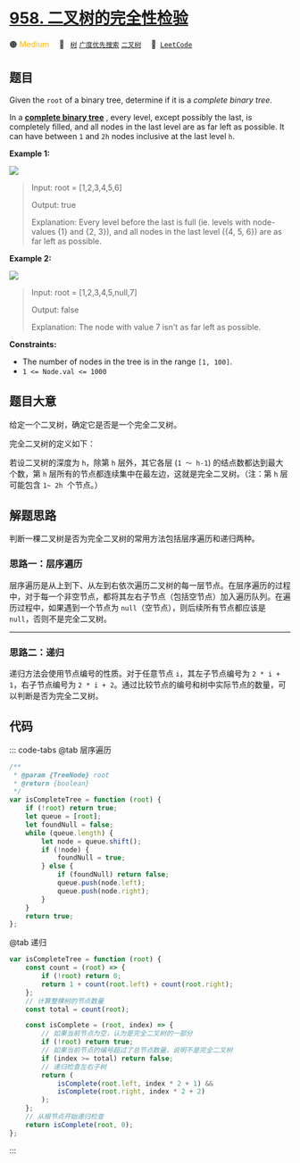 # [958. 二叉树的完全性检验](https://leetcode.com/problems/check-completeness-of-a-binary-tree)

🟠 <font color=#ffb800>Medium</font>&emsp; 🔖&ensp; [`树`](/leetcode/outline/tag/tree.md) [`广度优先搜索`](/leetcode/outline/tag/breadth-first-search.md) [`二叉树`](/leetcode/outline/tag/binary-tree.md)&emsp; 🔗&ensp;[`LeetCode`](https://leetcode.com/problems/check-completeness-of-a-binary-tree)

## 题目

Given the `root` of a binary tree, determine if it is a _complete binary
tree_.

In a **[complete binary
tree](http://en.wikipedia.org/wiki/Binary_tree#Types_of_binary_trees)** ,
every level, except possibly the last, is completely filled, and all nodes in
the last level are as far left as possible. It can have between `1` and `2h`
nodes inclusive at the last level `h`.

**Example 1:**

![](https://assets.leetcode.com/uploads/2018/12/15/complete-binary-tree-1.png)

> Input: root = [1,2,3,4,5,6]
>
> Output: true
>
> Explanation: Every level before the last is full (ie. levels with node-values {1} and {2, 3}), and all nodes in the last level ({4, 5, 6}) are as far left as possible.

**Example 2:**

![](https://assets.leetcode.com/uploads/2018/12/15/complete-binary-tree-2.png)

> Input: root = [1,2,3,4,5,null,7]
>
> Output: false
>
> Explanation: The node with value 7 isn't as far left as possible.

**Constraints:**

- The number of nodes in the tree is in the range `[1, 100]`.
- `1 <= Node.val <= 1000`

## 题目大意

给定一个二叉树，确定它是否是一个完全二叉树。

完全二叉树的定义如下：

若设二叉树的深度为 `h`，除第 `h` 层外，其它各层 (`1 ～ h-1`) 的结点数都达到最大个数，第 `h` 层所有的节点都连续集中在最左边，这就是完全二叉树。（注：第 `h` 层可能包含 `1~ 2h`  个节点。）

## 解题思路

判断一棵二叉树是否为完全二叉树的常用方法包括层序遍历和递归两种。

### 思路一：层序遍历

层序遍历是从上到下、从左到右依次遍历二叉树的每一层节点。在层序遍历的过程中，对于每一个非空节点，都将其左右子节点（包括空节点）加入遍历队列。在遍历过程中，如果遇到一个节点为 `null`（空节点），则后续所有节点都应该是 `null`，否则不是完全二叉树。

---

### 思路二：递归

递归方法会使用节点编号的性质。对于任意节点 `i`，其左子节点编号为 `2 * i + 1`，右子节点编号为 `2 * i + 2`。通过比较节点的编号和树中实际节点的数量，可以判断是否为完全二叉树。

## 代码

::: code-tabs
@tab 层序遍历

```javascript
/**
 * @param {TreeNode} root
 * @return {boolean}
 */
var isCompleteTree = function (root) {
	if (!root) return true;
	let queue = [root];
	let foundNull = false;
	while (queue.length) {
		let node = queue.shift();
		if (!node) {
			foundNull = true;
		} else {
			if (foundNull) return false;
			queue.push(node.left);
			queue.push(node.right);
		}
	}
	return true;
};
```

@tab 递归

```javascript
var isCompleteTree = function (root) {
	const count = (root) => {
		if (!root) return 0;
		return 1 + count(root.left) + count(root.right);
	};
	// 计算整棵树的节点数量
	const total = count(root);

	const isComplete = (root, index) => {
		// 如果当前节点为空，认为是完全二叉树的一部分
		if (!root) return true;
		// 如果当前节点的编号超过了总节点数量，说明不是完全二叉树
		if (index >= total) return false;
		// 递归检查左右子树
		return (
			isComplete(root.left, index * 2 + 1) &&
			isComplete(root.right, index * 2 + 2)
		);
	};
	// 从根节点开始递归检查
	return isComplete(root, 0);
};
```

:::
